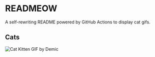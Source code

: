 # READMEOW

A self-rewriting README powered by GitHub Actions to display cat gifs.

## Cats

![Cat Kitten GIF by Demic](https://media2.giphy.com/media/v1.Y2lkPTlhY2QwMmRhZGw4OXViMWwzaGhoY2Y4Zno1N2JtZmlhd2k4cjlqYWkwc2YwdHN5ZCZlcD12MV9naWZzX3NlYXJjaCZjdD1n/3oriO0OEd9QIDdllqo/200.gif)
